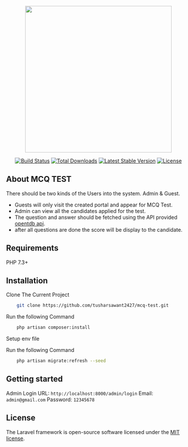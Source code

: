<p align="center"><img src="https://res.cloudinary.com/dtfbvvkyp/image/upload/v1566331377/laravel-logolockup-cmyk-red.svg" width="400"></p>

<p align="center">
<a href="https://travis-ci.org/laravel/framework"><img src="https://travis-ci.org/laravel/framework.svg" alt="Build Status"></a>
<a href="https://packagist.org/packages/laravel/framework"><img src="https://poser.pugx.org/laravel/framework/d/total.svg" alt="Total Downloads"></a>
<a href="https://packagist.org/packages/laravel/framework"><img src="https://poser.pugx.org/laravel/framework/v/stable.svg" alt="Latest Stable Version"></a>
<a href="https://packagist.org/packages/laravel/framework"><img src="https://poser.pugx.org/laravel/framework/license.svg" alt="License"></a>
</p>

## About MCQ TEST

There should be two kinds of the Users into the system. Admin & Guest.

- Guests will only visit the created portal and appear for MCQ Test.
- Admin can view all the candidates applied for the test.
- The question and answer should be fetched using the API provided [opentdb api](https://opentdb.com/api.php?amount=10).
- after all questions are done the score will be display to the candidate.
## Requirements
PHP 7.3+

## Installation
Clone The Current Project
```sh
    git clone https://github.com/tusharsawant2427/mcq-test.git 
```

Run the following Command
```sh
    php artisan composer:install
```

Setup env file

Run the following Command
```sh
    php artisan migrate:refresh --seed
```

## Getting started

Admin Login URL: `http://localhost:8000/admin/login`
Email: `admin@gmail.com`
Password: `12345678`

## License

The Laravel framework is open-source software licensed under the [MIT license](https://opensource.org/licenses/MIT).
